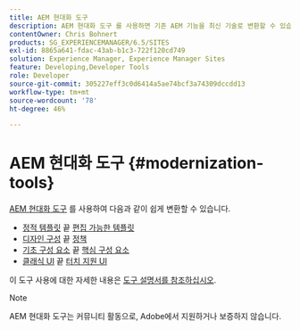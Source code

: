 ```yaml
---
title: AEM 현대화 도구
description: AEM 현대화 도구 를 사용하면 기존 AEM 기능을 최신 기술로 변환할 수 있습니다
contentOwner: Chris Bohnert
products: SG_EXPERIENCEMANAGER/6.5/SITES
exl-id: 8865a641-fdac-43ab-b1c3-722f120cd749
solution: Experience Manager, Experience Manager Sites
feature: Developing,Developer Tools
role: Developer
source-git-commit: 305227eff3c0d6414a5ae74bcf3a74309dccdd13
workflow-type: tm+mt
source-wordcount: '78'
ht-degree: 46%

---
```


# AEM 현대화 도구 {#modernization-tools}

[AEM 현대화 도구](https://opensource.adobe.com/aem-modernize-tools/) 를 사용하여 다음과 같이 쉽게 변환할 수 있습니다.

* [정적 템플릿](page-templates-static.md) 끝 [편집 가능한 템플릿](page-templates-editable.md)
* [디자인 구성](page-templates-static.md) 끝 [정책](page-templates-editable.md)
* [기초 구성 요소](/help/sites-authoring/default-components-foundation.md) 끝 [핵심 구성 요소](https://experienceleague.adobe.com/docs/experience-manager-core-components/using/introduction.html)
* [클래식 UI](website.md) 끝 [터치 지원 UI](touch-ui-concepts.md)

이 도구 사용에 대한 자세한 내용은 [도구 설명서를 참조하십시오](https://opensource.adobe.com/aem-modernize-tools/).

>[!NOTE]
>
>AEM 현대화 도구는 커뮤니티 활동으로, Adobe에서 지원하거나 보증하지 않습니다.
